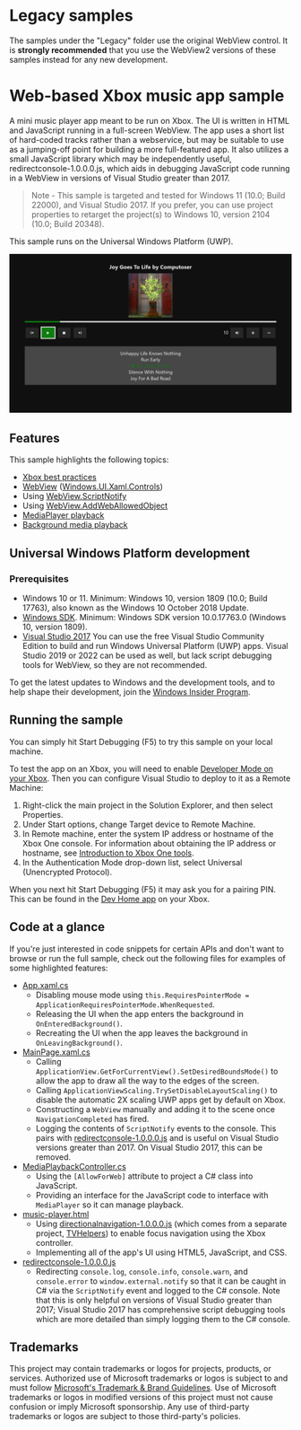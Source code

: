 # Legacy samples

The samples under the "Legacy" folder use the original WebView control. It is **strongly recommended** that you use the WebView2 versions of these samples instead for any new development.

# Web-based Xbox music app sample

A mini music player app meant to be run on Xbox. The UI is written in HTML and JavaScript running in a full-screen WebView. The app uses a short list of hard-coded tracks rather than a webservice, but may be suitable to use as a jumping-off point for building a more full-featured app. It also utilizes a small JavaScript library which may be independently useful, redirectconsole-1.0.0.0.js, which aids in debugging JavaScript code running in a WebView in versions of Visual Studio greater than 2017.

> Note - This sample is targeted and tested for Windows 11 (10.0; Build 22000), and Visual Studio 2017. If you prefer, you can use project properties to retarget the project(s) to Windows 10, version 2104 (10.0; Build 20348).

This sample runs on the Universal Windows Platform (UWP). 

![Music app screenshot](../../Images/MusicAppScreenshot.png)

## Features

This sample highlights the following topics:

* [Xbox best practices](https://docs.microsoft.com/windows/uwp/xbox-apps/tailoring-for-xbox)
* [WebView](https://docs.microsoft.com/uwp/api/Windows.UI.Xaml.Controls.WebView) ([Windows.UI.Xaml.Controls](https://docs.microsoft.com/uwp/api/windows.ui.xaml.controls))
* Using [WebView.ScriptNotify](https://docs.microsoft.com/uwp/api/windows.ui.xaml.controls.webview.scriptnotify)
* Using [WebView.AddWebAllowedObject](https://docs.microsoft.com/en-us/uwp/api/windows.ui.xaml.controls.webview.addweballowedobject)
* [MediaPlayer playback](https://docs.microsoft.com/en-us/windows/uwp/audio-video-camera/play-audio-and-video-with-mediaplayer)
* [Background media playback](https://docs.microsoft.com/en-us/windows/uwp/audio-video-camera/background-audio)

## Universal Windows Platform development

### Prerequisites

- Windows 10 or 11. Minimum: Windows 10, version 1809 (10.0; Build 17763), also known as the Windows 10 October 2018 Update.
- [Windows SDK](https://developer.microsoft.com/windows/downloads/windows-sdk/). Minimum: Windows SDK version 10.0.17763.0 (Windows 10, version 1809).
- [Visual Studio 2017](https://visualstudio.microsoft.com/vs/older-downloads/) You can use the free Visual Studio Community Edition to build and run Windows Universal Platform (UWP) apps. Visual Studio 2019 or 2022 can be used as well, but lack script debugging tools for WebView, so they are not recommended.

To get the latest updates to Windows and the development tools, and to help shape their development, join 
the [Windows Insider Program](https://insider.windows.com).

## Running the sample

You can simply hit Start Debugging (F5) to try this sample on your local machine.

To test the app on an Xbox, you will need to enable [Developer Mode on your Xbox](https://docs.microsoft.com/windows/uwp/xbox-apps/devkit-activation). Then you can configure Visual Studio to deploy to it as a Remote Machine:
1. Right-click the main project in the Solution Explorer, and then select Properties.
2. Under Start options, change Target device to Remote Machine.
3. In Remote machine, enter the system IP address or hostname of the Xbox One console. For information about obtaining the IP address or hostname, see [Introduction to Xbox One tools](https://docs.microsoft.com/windows/uwp/xbox-apps/introduction-to-xbox-tools).
4. In the Authentication Mode drop-down list, select Universal (Unencrypted Protocol).

When you next hit Start Debugging (F5) it may ask you for a pairing PIN. This can be found in the [Dev Home app](https://docs.microsoft.com/windows/uwp/xbox-apps/dev-home) on your Xbox.

## Code at a glance

If you're just interested in code snippets for certain APIs and don't want to browse or run the full sample, check out the following files for examples of some highlighted features:

* [App.xaml.cs](/Legacy/JavaScriptMusicSample/JavaScriptMusicSample/App.xaml.cs#L35)
    - Disabling mouse mode using `this.RequiresPointerMode = ApplicationRequiresPointerMode.WhenRequested`.
	- Releasing the UI when the app enters the background in `OnEnteredBackground()`.
	- Recreating the UI when the app leaves the background in `OnLeavingBackground()`.
* [MainPage.xaml.cs](/Legacy/JavaScriptMusicSample/JavaScriptMusicSample/MainPage.xaml.cs#L12)
	- Calling `ApplicationView.GetForCurrentView().SetDesiredBoundsMode()` to allow the app to draw all the way to the edges of the screen.
    - Calling `ApplicationViewScaling.TrySetDisableLayoutScaling()` to disable the automatic 2X scaling UWP apps get by default on Xbox.
    - Constructing a `WebView` manually and adding it to the scene once `NavigationCompleted` has fired.
    - Logging the contents of `ScriptNotify` events to the console. This pairs with [redirectconsole-1.0.0.0.js](/Legacy/JavaScriptMusicSample/JavaScriptMusicSample/WebCode/libs/redirectconsole-1.0.0.0.js) and is useful on Visual Studio versions greater than 2017. On Visual Studio 2017, this can be removed.
* [MediaPlaybackController.cs](/Legacy/JavaScriptMusicSample/JavaScriptMusicSample.Projected/MediaPlaybackController.cs#L24)
    - Using the `[AllowForWeb]` attribute to project a C# class into JavaScript.
	- Providing an interface for the JavaScript code to interface with `MediaPlayer` so it can manage playback.
* [music-player.html](/Legacy/JavaScriptMusicSample/JavaScriptMusicSample/WebCode/music-player.html#L8)
    - Using [directionalnavigation-1.0.0.0.js](/Legacy/JavaScriptMusicSample/WebCode/libs/directionalnavigation-1.0.0.0.js) (which comes from a separate project, [TVHelpers](https://github.com/Microsoft/TVHelpers)) to enable focus navigation using the Xbox controller.
    - Implementing all of the app's UI using HTML5, JavaScript, and CSS.
* [redirectconsole-1.0.0.0.js](/Legacy/JavaScriptMusicSample/JavaScriptMusicSample/WebCode/libs/redirectconsole-1.0.0.0.js)
    - Redirecting `console.log`, `console.info`, `console.warn`, and `console.error` to `window.external.notify` so that it can be caught in C# via the `ScriptNotify` event and logged to the C# console. Note that this is only helpful on versions of Visual Studio greater than 2017; Visual Studio 2017 has comprehensive script debugging tools which are more detailed than simply logging them to the C# console.

## Trademarks

This project may contain trademarks or logos for projects, products, or services. Authorized use of Microsoft 
trademarks or logos is subject to and must follow 
[Microsoft's Trademark & Brand Guidelines](https://www.microsoft.com/en-us/legal/intellectualproperty/trademarks/usage/general).
Use of Microsoft trademarks or logos in modified versions of this project must not cause confusion or imply Microsoft sponsorship.
Any use of third-party trademarks or logos are subject to those third-party's policies.